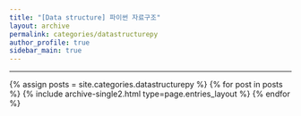 ```yaml
---
title: "[Data structure] 파이썬 자료구조"
layout: archive
permalink: categories/datastructurepy
author_profile: true
sidebar_main: true
---
```



<!-- 공백이 포함되어 있는 카테고리 이름의 경우 site.categories['a b c'] 이런식으로! -->

***



{% assign posts = site.categories.datastructurepy %}
{% for post in posts %} {% include archive-single2.html type=page.entries_layout %} {% endfor %}